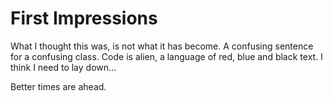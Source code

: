 # First Impressions

What I thought this was, is not what it has become. A confusing sentence for a confusing class. 
Code is alien, a language of red, blue and black text.
I think I need to lay down...

Better times are ahead.
